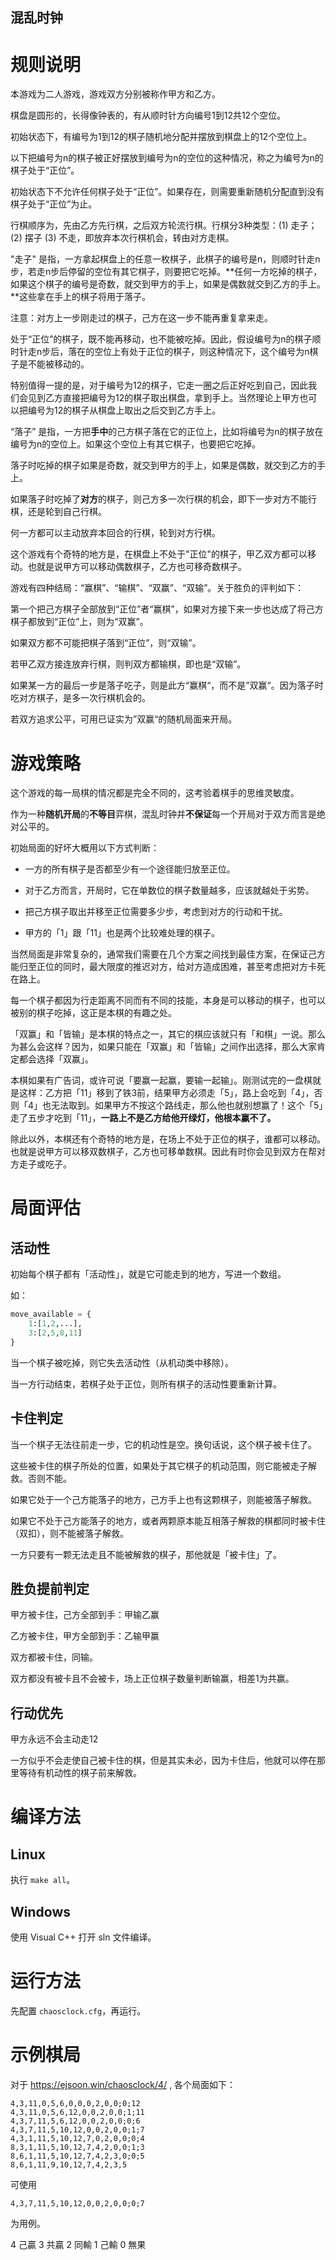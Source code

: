 混乱时钟
--------------

# 规则说明

本游戏为二人游戏，游戏双方分别被称作甲方和乙方。

棋盘是圆形的，长得像钟表的，有从顺时针方向编号1到12共12个空位。

初始状态下，有编号为1到12的棋子随机地分配并摆放到棋盘上的12个空位上。

以下把编号为n的棋子被正好摆放到编号为n的空位的这种情况，称之为编号为n的棋子处于“正位”。

初始状态下不允许任何棋子处于“正位”。如果存在，则需要重新随机分配直到没有棋子处于“正位”为止。

行棋顺序为，先由乙方先行棋，之后双方轮流行棋。行棋分3种类型：(1) 走子；(2) 摆子 (3)  不走，即放弃本次行棋机会，转由对方走棋。

"走子" 是指，一方拿起棋盘上的任意一枚棋子，此棋子的编号是n，则顺时针走n步，若走n步后停留的空位有其它棋子，则要把它吃掉。**任何一方吃掉的棋子，如果这个棋子的编号是奇数，就交到甲方的手上，如果是偶数就交到乙方的手上。**这些拿在手上的棋子将用于落子。

注意：对方上一步刚走过的棋子，己方在这一步不能再重复拿来走。

处于“正位”的棋子，既不能再移动，也不能被吃掉。因此，假设编号为n的棋子顺时针走n步后，落在的空位上有处于正位的棋子，则这种情况下，这个编号为n棋子是不能被移动的。

特别值得一提的是，对于编号为12的棋子，它走一圈之后正好吃到自己，因此我们会见到乙方直接把编号为12的棋子取出棋盘，拿到手上。当然理论上甲方也可以把编号为12的棋子从棋盘上取出之后交到乙方手上。

“落子” 是指，一方把**手中**的己方棋子落在它的正位上，比如将编号为n的棋子放在编号为n的空位上。如果这个空位上有其它棋子，也要把它吃掉。

落子时吃掉的棋子如果是奇数，就交到甲方的手上，如果是偶数，就交到乙方的手上。

如果落子时吃掉了**对方**的棋子，则己方多一次行棋的机会，即下一步对方不能行棋，还是轮到自己行棋。

何一方都可以主动放弃本回合的行棋，轮到对方行棋。

这个游戏有个奇特的地方是，在棋盘上不处于"正位"的棋子，甲乙双方都可以移动。也就是说甲方可以移动偶数棋子，乙方也可移奇数棋子。

游戏有四种结局：“赢棋”、“输棋”、“双赢”、“双输”。关于胜负的评判如下：

第一个把己方棋子全部放到“正位”者“赢棋”，如果对方接下来一步也达成了将己方棋子都放到“正位”上，则为“双赢”。

如果双方都不可能把棋子落到“正位”，则“双输”。

若甲乙双方接连放弃行棋，则判双方都输棋，即也是“双输”。

如果某一方的最后一步是落子吃子，则是此方“赢棋“，而不是”双赢“。因为落子时吃对方棋子，是多一次行棋机会的。

若双方追求公平，可用已证实为”双赢“的随机局面来开局。

# 游戏策略

这个游戏的每一局棋的情况都是完全不同的，这考验着棋手的思维灵敏度。

作为一种**随机开局**的**不等目**弈棋，混乱时钟并**不保证**每一个开局对于双方而言是绝对公平的。

初始局面的好坏大概用以下方式判断：

* 一方的所有棋子是否都至少有一个途径能归放至正位。

* 对于乙方而言，开局时，它在单数位的棋子数量越多，应该就越处于劣势。

* 把己方棋子取出并移至正位需要多少步，考虑到对方的行动和干扰。

* 甲方的「1」跟「11」也是两个比较难处理的棋子。

当然局面是非常复杂的，通常我们需要在几个方案之间找到最佳方案，在保证己方能归至正位的同时，最大限度的推迟对方，给对方造成困难，甚至考虑把对方卡死在路上。

每一个棋子都因为行走距离不同而有不同的技能，本身是可以移动的棋子，也可以被别的棋子吃掉，这正是本棋的有趣之处。

「双赢」和「皆输」是本棋的特点之一，其它的棋应该就只有「和棋」一说。那么为甚么会这样？因为，如果只能在「双赢」和「皆输」之间作出选择，那么大家肯定都会选择「双赢」。

本棋如果有广告词，或许可说「要赢一起赢，要输一起输」。刚测试完的一盘棋就是这样：乙方把「11」移到了铁3前，结果甲方必须走「5」，路上会吃到「4」，否则「4」也无法取到。如果甲方不按这个路线走，那么他也就别想赢了！这个「5」走了五步才吃到「11」，**一路上不是乙方给他开绿灯，他根本赢不了。**

除此以外，本棋还有个奇特的地方是，在场上不处于正位的棋子，谁都可以移动。也就是说甲方可以移双数棋子，乙方也可移单数棋。因此有时你会见到双方在帮对方走子或吃子。

# 局面评估

## 活动性

初始每个棋子都有「活动性」，就是它可能走到的地方，写进一个数组。

如：

```python
move_available = {
    1:[1,2,...],
    3:[2,5,8,11]
}
```

当一个棋子被吃掉，则它失去活动性（从机动类中移除）。

当一方行动结束，若棋子处于正位，则所有棋子的活动性要重新计算。

## 卡住判定

当一个棋子无法往前走一步，它的机动性是空。换句话说，这个棋子被卡住了。

这些被卡住的棋子所处的位置，如果处于其它棋子的机动范围，则它能被走子解救。否则不能。

如果它处于一个己方能落子的地方，己方手上也有这颗棋子，则能被落子解救。

如果它不处于己方能落子的地方，或者两颗原本能互相落子解救的棋都同时被卡住（双扣），则不能被落子解救。

一方只要有一颗无法走且不能被解救的棋子，那他就是「被卡住」了。

## 胜负提前判定 

甲方被卡住，己方全部到手：甲输乙赢

乙方被卡住，甲方全部到手：乙输甲赢

双方都被卡住，同输。

双方都没有被卡且不会被卡，场上正位棋子数量判断输赢，相差1为共赢。

## 行动优先

甲方永远不会主动走12

一方似乎不会走使自己被卡住的棋，但是其实未必，因为卡住后，他就可以停在那里等待有机动性的棋子前来解救。

# 编译方法

## Linux

执行 `make all`。

## Windows

使用 Visual C++ 打开 sln 文件编译。

# 运行方法

先配置 `chaosclock.cfg`，再运行。

# 示例棋局

对于 https://ejsoon.win/chaosclock/4/ , 各个局面如下：

```
4,3,11,0,5,6,0,0,0,2,0,0;0;12 
4,3,11,0,5,6,12,0,0,2,0,0;1;11
4,3,7,11,5,6,12,0,0,2,0,0;0;6
4,3,7,11,5,10,12,0,0,2,0,0;1;7
4,3,1,11,5,10,12,7,0,2,0,0;0;4
8,3,1,11,5,10,12,7,4,2,0,0;1;3
8,6,1,11,5,10,12,7,4,2,3,0;0;5
8,6,1,11,9,10,12,7,4,2,3,5
```

可使用

```
4,3,7,11,5,10,12,0,0,2,0,0;0;7
```

为用例。

4 己贏
3 共贏
2 同輸
1 己輸
0 無果
